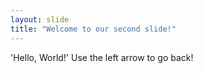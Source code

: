 ```yaml
---
layout: slide
title: "Welcome to our second slide!"
---
```

'Hello, World!'
Use the left arrow to go back!
